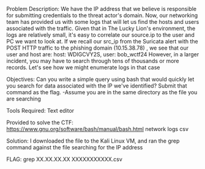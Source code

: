 Problem Description:
We have the IP address that we believe is responsible for submitting credentials to the threat actor's domain. Now, our networking team has provided us with some logs that will let us find the hosts and users associated with the traffic.
Given that in The Lucky Lion's environment, the logs are relatively small, it's easy to correlate our source.ip to the user and PC we want to look at.
If we recall our src_ip from the Suricata alert with the POST HTTP traffic to the phishing domain (10.15.38.78) , we see that our user and host are: host: WDIGCVY2S, user: bob_wctf24
However, in a larger incident, you may have to search through tens of thousands or more records. Let's see how we might enumerate logs in that case

Objectives:
Can you write a simple query using bash that would quickly let you search for data associated with the IP we've identified? 
Submit that command as the flag. -Assume you are in the same directory as the file you are searching

Tools Required:
Text editor

Provided to solve the CTF:
https://www.gnu.org/software/bash/manual/bash.html
network logs csv

Solution:
I downloaded the file to the Kali Linux VM, and ran the grep command against the file searching for the IP address

FLAG: grep XX.XX.XX.XX XXXXXXXXXXX.csv
